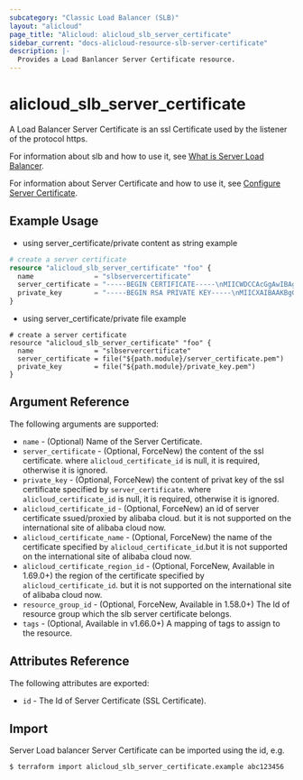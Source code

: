 ```yaml
---
subcategory: "Classic Load Balancer (SLB)"
layout: "alicloud"
page_title: "Alicloud: alicloud_slb_server_certificate"
sidebar_current: "docs-alicloud-resource-slb-server-certificate"
description: |-
  Provides a Load Banlancer Server Certificate resource.
---
```


# alicloud\_slb\_server\_certificate

A Load Balancer Server Certificate is an ssl Certificate used by the listener of the protocol https.

For information about slb and how to use it, see [What is Server Load Balancer](https://www.alibabacloud.com/help/doc-detail/27539.htm).

For information about Server Certificate and how to use it, see [Configure Server Certificate](https://www.alibabacloud.com/help/doc-detail/85968.htm).


## Example Usage

* using server_certificate/private content as string example

```terraform
# create a server certificate
resource "alicloud_slb_server_certificate" "foo" {
  name               = "slbservercertificate"
  server_certificate = "-----BEGIN CERTIFICATE-----\nMIICWDCCAcGgAwIBAgIJAP7vOtjPtQIjMA0GCSqGSIb3DQEBCwUAMEUxCzAJBgNV\nBAYTAkNOMRMwEQYDVQQIDApjbi1iZWlqaW5nMSEwHwYDVQQKDBhJbnRlcm5ldCBX\naWRnaXRzIFB0eSBMdGQwHhcNMjAxMDIwMDYxOTUxWhcNMjAxMTE5MDYxOTUxWjBF\nMQswCQYDVQQGEwJDTjETMBEGA1UECAwKY24tYmVpamluZzEhMB8GA1UECgwYSW50\nZXJuZXQgV2lkZ2l0cyBQdHkgTHRkMIGfMA0GCSqGSIb3DQEBAQUAA4GNADCBiQKB\ngQDEdoyaJ0kdtjtbLRx5X9qwI7FblhJPRcScvhQSE8P5y/b/T8J9BVuFIBoU8nrP\nY9ABz4JFklZ6SznxLbFBqtXoJTmzV6ixyjjH+AGEw6hCiA8Pqy2CNIzxr9DjCzN5\ntWruiHqO60O3Bve6cHipH0VyLAhrB85mflvOZSH4xGsJkwIDAQABo1AwTjAdBgNV\nHQ4EFgQUYDwuuqC2a2UPrfm1v31vE7+GRM4wHwYDVR0jBBgwFoAUYDwuuqC2a2UP\nrfm1v31vE7+GRM4wDAYDVR0TBAUwAwEB/zANBgkqhkiG9w0BAQsFAAOBgQAovSB0\n5JRKrg7lYR/KlTuKHmozfyL9UER0/dpTSoqsCyt8yc1BbtAKUJWh09BujBE1H22f\nlKvCAjhPmnNdfd/l9GrmAWNDWEDPLdUTkGSkKAScMpdS+mLmOBuYWgdnOtq3eQGf\nt07tlBL+dtzrrohHpfLeuNyYb40g8VQdp3RRRQ==\n-----END CERTIFICATE-----"
  private_key        = "-----BEGIN RSA PRIVATE KEY-----\nMIICXAIBAAKBgQDEdoyaJ0kdtjtbLRx5X9qwI7FblhJPRcScvhQSE8P5y/b/T8J9\nBVuFIBoU8nrPY9ABz4JFklZ6SznxLbFBqtXoJTmzV6ixyjjH+AGEw6hCiA8Pqy2C\nNIzxr9DjCzN5tWruiHqO60O3Bve6cHipH0VyLAhrB85mflvOZSH4xGsJkwIDAQAB\nAoGARe2oaCo5lTDK+c4Zx3392hoqQ94r0DmWHPBvNmwAooYd+YxLPrLMe5sMjY4t\ndmohnLNevCK1Uzw5eIX6BNSo5CORBcIDRmiAgwiYiS3WOv2+qi9g5uIdMiDr+EED\nK8wZJjB5E2WyfxL507vtW4T5L36yfr8SkmqH3GvzpI2jCqECQQDsy0AmBzyfK0tG\nNw1+iF9SReJWgb1f5iHvz+6Dt5ueVQngrl/5++Gp5bNoaQMkLEDsy0iHIj9j43ji\n0DON05uDAkEA1GXgGn8MXXKyuzYuoyYXCBH7aF579d7KEGET/jjnXx9DHcfRJZBY\nB9ghMnnonSOGboF04Zsdd3xwYF/3OHYssQJAekd/SeQEzyE5TvoQ8t2Tc9X4yrlW\nxNX/gmp6/fPr3biGUEtb7qi+4NBodCt+XsingmB7hKUP3RJTk7T2WnAC5wJAMqHi\njY5x3SkFkHl3Hq9q2CKpQxUbCd7FXqg1wum/xj5GmqfSpNjHE3+jUkwbdrJMTrWP\nrmRy3tQMWf0mixAo0QJBAN4IcZChanq8cZyNqqoNbxGm4hkxUmE0W4hxHmLC2CYZ\nV4JpNm8dpi4CiMWLasF6TYlVMgX+aPxYRUWc/qqf1/Q=\n-----END RSA PRIVATE KEY-----"
}
```

* using server_certificate/private file example

```
# create a server certificate
resource "alicloud_slb_server_certificate" "foo" {
  name               = "slbservercertificate"
  server_certificate = file("${path.module}/server_certificate.pem")
  private_key        = file("${path.module}/private_key.pem")
}
```

## Argument Reference

The following arguments are supported:

* `name` - (Optional) Name of the Server Certificate.
* `server_certificate` - (Optional, ForceNew) the content of the ssl certificate. where `alicloud_certificate_id` is null, it is required, otherwise it is ignored.
* `private_key` - (Optional, ForceNew) the content of privat key of the ssl certificate specified by `server_certificate`. where `alicloud_certificate_id` is null, it is required, otherwise it is ignored.
* `alicloud_certificate_id` - (Optional, ForceNew) an id of server certificate ssued/proxied by alibaba cloud. but it is not supported on the international site of alibaba cloud now.
* `alicloud_certificate_name` - (Optional, ForceNew) the name of the certificate specified by `alicloud_certificate_id`.but it is not supported on the international site of alibaba cloud now.
* `alicloud_certificate_region_id` - (Optional, ForceNew, Available in 1.69.0+) the region of the certificate specified by `alicloud_certificate_id`. but it is not supported on the international site of alibaba cloud now.
* `resource_group_id` - (Optional, ForceNew, Available in 1.58.0+) The Id of resource group which the slb server certificate belongs.
* `tags` - (Optional, Available in v1.66.0+) A mapping of tags to assign to the resource.
## Attributes Reference

The following attributes are exported:

* `id` - The Id of Server Certificate (SSL Certificate).

## Import

Server Load balancer Server Certificate can be imported using the id, e.g.

```shell
$ terraform import alicloud_slb_server_certificate.example abc123456
```
